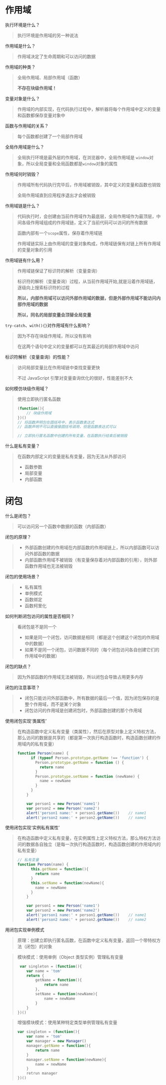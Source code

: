 # 作用域

执行环境是什么？

> 执行环境是作用域的另一种说法

作用域是什么？

> 作用域决定了生命周期和可以访问的数据

作用域的种类？

> 全局作用域、局部作用域（函数）
>
> **不存在块级作用域！**

变量对象是什么？

> 作用域的内部实现，在代码执行过程中，解析器将每个作用域中定义的变量和函数都保存变量对象中

函数与作用域的关系？

> 每个函数都创建了一个局部作用域

全局作用域是什么？

> 全局执行环境是最外层的作用域，在浏览器中，全局作用域是 ```window```对象，所以全局变量和全局函数都是```window```对象的属性

作用域何时销毁？

> 作用域所有代码执行完毕后，作用域被销毁，其中定义的变量和函数也销毁
>
> 全局作用域直到应用程序退出才会被销毁

作用域链是什么？

> 代码执行时，会创建由当前作用域作为最底层，全局作用域作为最顶层，中间各级作用域组成的作用域链，定义了当前代码可以访问的所有数据
>
> 函数内部有一个```scope```属性，保存着作用域链
>
> 作用域链实际上由作用域的变量对象构成，作用域链保有对链上所有作用域的变量对象的引用

作用域链有什么用？

> 作用域链保证了标识符的解析（变量查询）
>
> 标识符的解析（变量查询）过程，从当前作用域开始,就是沿着作用域链，逐级向上搜索标识符的过程
>
> **所以，内部作用域可以访问外部作用域的数据，但是外部作用域不能访问内部作用域的数据**
>
> **所以，同名的局部变量会顶替全局变量**

```try-catch```、```with(){}```对作用域有什么影响？

> 因为不存在块级作用域，所以没有影响
>
> 在这两个语句中定义的变量都可以在其最近的局部作用域中访问

标识符解析（变量查询）的性能？

> 访问局部变量比在作用域链中查找变量更快
>
> 不过 JavaScript 引擎对变量查询优化的很好，性能差别不大

如何模仿块级作用域？

> 使用立即执行匿名函数
>
> ```javascript
> (function(){
>     // 块级作用域
> })()
> // 将函数声明包在圆括号中，表示函数表达式
> // 函数声明不可以直接接圆括号调用，但是函数表达式可以
> 
> // 立即执行匿名函数中创建的所有变量，在函数执行结束后被销毁
> ```

什么是私有变量？

> 在函数内部定义的变量是私有变量，因为无法从外部访问
>
> - 函数参数
> - 局部变量
> - 内部函数

# 闭包

什么是闭包？

> 可以访问另一个函数中数据的函数（内部函数）

闭包的原理？

> - 外部函数创建的作用域在内部函数的作用域链上，所以内部函数可以访问外部函数的数据
> - 内部函数作用域不被销毁（有变量保存着对内部函数的引用），则外部函数作用域也无法被销毁

闭包的使用场景？

> - 私有属性
> - 单例模式
> - 函数绑定
> - 函数柯里化

如何判断闭包访问的属性是否相同？

> 看闭包是不是同一个
>
> - 如果是同一个闭包，访问数据是相同（都是这个创建这个闭包的作用域中的数据）
> - 如果不是同一个闭包，访问数据不同的（每个闭包访问各自创建它们的作用域中的数据）

闭包的缺点？

> 因为外部函数的作用域无法被销毁，所以闭包会导致占用更多内存

闭包的注意事项？

> - 闭包只能访问外部函数中，所有数据的最后一个值，因为闭包保存的是整个作用域，而不是某个对象
> - 闭包访问的作用域是创建闭包时，外部函数创建的那个作用域

使用闭包实现‘类属性’

> 在构造函数中定义私有变量（类属性），然后在原型对象上定义特权方法，那么访问的数据是共享的（都是第一次执行构造函数时，构造函数创建的作用域内的私有变量）
>
> ```javascript
> function Person(name) {
>       if (typeof Person.prototype.getName !== 'function') {
>         Person.prototype.getName = function () {
>           return name
>         }
>         Person.prototype.setName = function (newName) {
>           name = newName
>         }
>       }
>     }
> 
>     var person1 = new Person('name1')
>     var person2 = new Person('name2')
>     alert('person1 name:' + person1.getName())	// name1
>     alert('person2 name:' + person2.getName())	// name1
> ```
>

使用闭包实现‘实例私有属性’

> 在构造函数中定义私有变量，在实例属性上定义特权方法，那么特权方法访问的数据各自独立（是每一次执行构造函数时，构造函数创建的作用域内的私有变量）
>
> ```javascript
> // 私有变量
> function Person(name) {
>       this.getName = function(){
>         return name
>       }
>       this.setName = function(newName){
>         name = newName
>       }
>     }
> 
>     var person1 = new Person('name1')
>     var person2 = new Person('name2')
>     alert('person1 name:' + person1.getName())	// name1
>     alert('person2 name:' + person2.getName())	// name2
> ```
>

用闭包实现单例模式

> 原理：创建立即执行匿名函数，在函数中定义私有变量，返回一个带特权方法（闭包）的对象

> 模块模式：使用单例（Object 类型实例）管理私有变量
>
> ```javascript
>  var singleton = (function(){
>     var name = 'tom'
>     return {
>         getName = function(){
>             return name
>         },
>         setName = function(newName){
>             name = newName
>         }
>     }
> })()
> ```
>

> 增强模块模式：使用某种特定类型单例管理私有变量
>
> ```javascript
> var singleton = (function(){
>     var name = 'tom'
>     var manager = new Manager()
>     manager.getName = function(){
>         return name
>     }
>     manager.setName = function(newName){
>         name = newName
>     }
>     retrun manager
> })()
> ```
>

